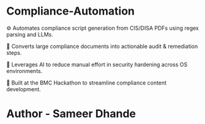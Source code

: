 # Compliance-Automation
<p>⚙️ Automates compliance script generation from CIS/DISA PDFs using regex parsing and LLMs.</p>
<p>📄 Converts large compliance documents into actionable audit & remediation steps.</p>
<p>🧠 Leverages AI to reduce manual effort in security hardening across OS environments.</p>
<p>🚀 Built at the BMC Hackathon to streamline compliance content development.</p>

# Author - Sameer Dhande
